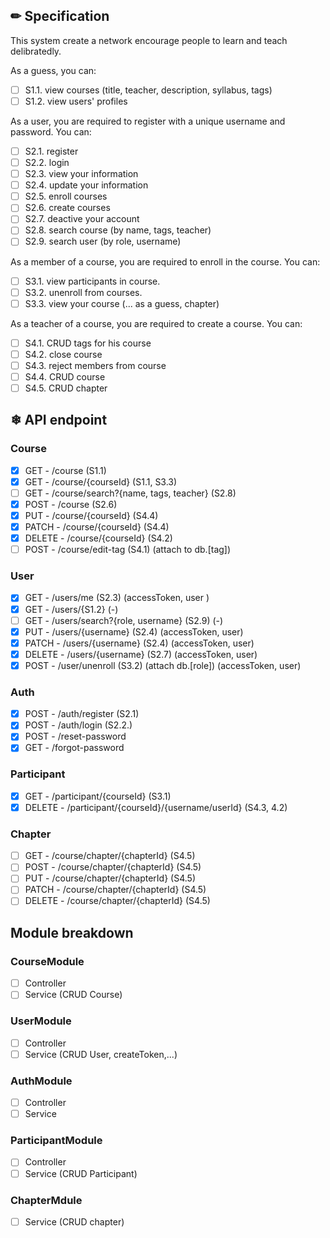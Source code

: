 ## ✏ Specification
This system create a network encourage people to learn and teach delibratedly.

As a guess, you can:
- [ ] S1.1. view courses (title, teacher, description, syllabus, tags)
- [ ] S1.2. view users' profiles

As a user, you are required to register with a unique username and password. You can:
- [ ] S2.1. register
- [ ] S2.2. login
- [ ] S2.3. view your information
- [ ] S2.4. update your information
- [ ] S2.5. enroll courses
- [ ] S2.6. create courses
- [ ] S2.7. deactive your account
- [ ] S2.8. search course (by name, tags, teacher)
- [ ] S2.9. search user (by role, username)

As a member of a course, you are required to enroll in the course. You can:
- [ ] S3.1. view participants in course.
- [ ] S3.2. unenroll from courses.
- [ ] S3.3. view your course (... as a guess, chapter)

As a teacher of a course, you are required to create a course. You can:
- [ ] S4.1. CRUD tags for his course
- [ ] S4.2. close course
- [ ] S4.3. reject members from course
- [ ] S4.4. CRUD course
- [ ] S4.5. CRUD chapter

## ❄ API endpoint


### Course
- [x] GET - /course (S1.1)
- [x] GET - /course/{courseId} (S1.1, S3.3)
- [ ] GET - /course/search?{name, tags, teacher} (S2.8)
- [x] POST - /course (S2.6)
- [x] PUT - /course/{courseId} (S4.4)
- [x] PATCH - /course/{courseId} (S4.4)
- [x] DELETE - /course/{courseId} (S4.2)
- [ ] POST - /course/edit-tag (S4.1) (attach to db.[tag])
### User
- [x] GET - /users/me (S2.3) (accessToken, user )
- [x] GET - /users/{S1.2} (-)
- [ ] GET - /users/search?{role, username} (S2.9) (-)
- [x] PUT - /users/{username} (S2.4) (accessToken, user)
- [x] PATCH - /users/{username} (S2.4) (accessToken, user)
- [x] DELETE - /users/{username} (S2.7) (accessToken, user)
- [x] POST - /user/unenroll (S3.2) (attach db.[role]) (accessToken, user)
### Auth
- [x] POST - /auth/register (S2.1)
- [x] POST - /auth/login (S2.2.)
- [x] POST - /reset-password
- [x] GET - /forgot-password

### Participant
- [x] GET - /participant/{courseId} (S3.1)
- [x] DELETE - /participant/{courseId}/{username/userId} (S4.3, 4.2)

### Chapter
- [ ] GET - /course/chapter/{chapterId} (S4.5)
- [ ] POST - /course/chapter/{chapterId} (S4.5)
- [ ] PUT - /course/chapter/{chapterId} (S4.5)
- [ ] PATCH - /course/chapter/{chapterId} (S4.5)
- [ ] DELETE - /course/chapter/{chapterId} (S4.5)

## Module breakdown
### CourseModule 
- [ ] Controller
- [ ] Service (CRUD Course)
### UserModule
- [ ] Controller
- [ ] Service (CRUD User, createToken,...)
### AuthModule
- [ ] Controller 
- [ ] Service
### ParticipantModule
- [ ] Controller
- [ ] Service (CRUD Participant)
### ChapterMdule
- [ ] Service (CRUD chapter)